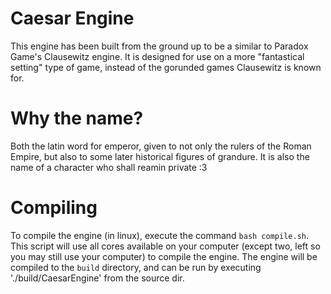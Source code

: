 # Caesar Engine
This engine has been built from the ground up to be a similar to Paradox Game's Clausewitz engine. It is designed for use on a more "fantastical setting" type of game, instead of the gorunded games Clausewitz is known for.

# Why the name?
Both the latin word for emperor, given to not only the rulers of the Roman Empire, but also to some later historical figures of grandure. It is also the name of a character who shall reamin private :3

# Compiling
To compile the engine (in linux), execute the command `bash compile.sh`. This script will use all cores available on your computer (except two, left so you may still use your computer) to compile the engine. The engine will be compiled to the `build` directory, and can be run by executing './build/CaesarEngine' from the source dir.
